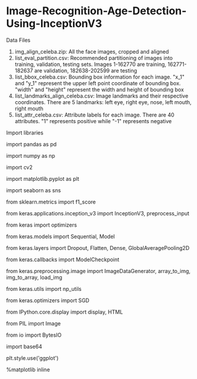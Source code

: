 # Image-Recognition-Age-Detection-Using-InceptionV3

Data Files
1. img_align_celeba.zip: All the face images, cropped and aligned
2. list_eval_partition.csv: Recommended partitioning of images into training, validation, testing sets. Images 1-162770 are training, 162771-182637 are validation, 182638-202599 are testing
3. list_bbox_celeba.csv: Bounding box information for each image. "x_1" and "y_1" represent the upper left point coordinate of bounding box. "width" and "height" represent the width and height of bounding box
4. list_landmarks_align_celeba.csv: Image landmarks and their respective coordinates. There are 5 landmarks: left eye, right eye, nose, left mouth, right mouth
5. list_attr_celeba.csv: Attribute labels for each image. There are 40 attributes. "1" represents positive while "-1" represents negative


Import libraries

import pandas as pd

import numpy as np

import cv2    

import matplotlib.pyplot as plt

import seaborn as sns

from sklearn.metrics import f1_score

from keras.applications.inception_v3 import InceptionV3, preprocess_input

from keras import optimizers

from keras.models import Sequential, Model 

from keras.layers import Dropout, Flatten, Dense, GlobalAveragePooling2D

from keras.callbacks import ModelCheckpoint

from keras.preprocessing.image import ImageDataGenerator, array_to_img, img_to_array, load_img

from keras.utils import np_utils

from keras.optimizers import SGD

from IPython.core.display import display, HTML

from PIL import Image

from io import BytesIO

import base64

plt.style.use('ggplot')

%matplotlib inline
